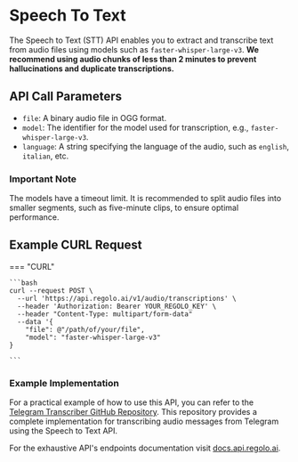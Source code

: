 # Speech To Text

The Speech to Text (STT) API enables you to extract and transcribe text from audio files using models such as `faster-whisper-large-v3`.
**We recommend using audio chunks of less than 2 minutes to prevent hallucinations and duplicate transcriptions.**

## API Call Parameters

- `file`: A binary audio file in OGG format.
- `model`: The identifier for the model used for transcription, e.g., `faster-whisper-large-v3`.
- `language`: A string specifying the language of the audio, such as `english`, `italian`, etc.

### Important Note
The models have a timeout limit. It is recommended to split audio files into smaller segments, such as five-minute clips, to ensure optimal performance.

## Example CURL Request

=== "CURL"

    ```bash
    curl --request POST \
      --url 'https://api.regolo.ai/v1/audio/transcriptions' \
      --header 'Authorization: Bearer YOUR_REGOLO_KEY' \
      --header "Content-Type: multipart/form-data"  
      --data '{
        "file": @"/path/of/your/file",
        "model": "faster-whisper-large-v3"
    }

    ```

### Example Implementation

For a practical example of how to use this API, you can refer to the [Telegram Transcriber GitHub Repository](https://github.com/regolo-ai/TelegramTranscriber/). This repository provides a complete implementation for transcribing audio messages from Telegram using the Speech to Text API.

For the exhaustive API's endpoints documentation visit [docs.api.regolo.ai](https://docs.api.regolo.ai).
